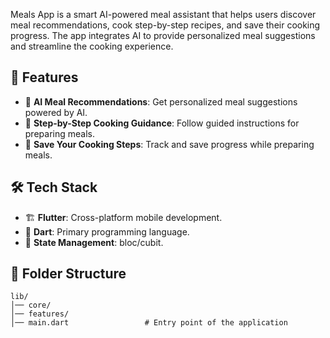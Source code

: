 Meals App is a smart AI-powered meal assistant that helps users discover meal recommendations, cook step-by-step recipes, and save their cooking progress. The app integrates AI to provide personalized meal suggestions and streamline the cooking experience.

## 🚀 Features
- 🤖 **AI Meal Recommendations**: Get personalized meal suggestions powered by AI.
- 📖 **Step-by-Step Cooking Guidance**: Follow guided instructions for preparing meals.
- 📝 **Save Your Cooking Steps**: Track and save progress while preparing meals.

## 🛠 Tech Stack
- 🏗 **Flutter**: Cross-platform mobile development.
- 🎯 **Dart**: Primary programming language.
- 🔄 **State Management**: bloc/cubit.

## 📂 Folder Structure
```
lib/
│── core/
│── features/
│── main.dart                 # Entry point of the application
```
